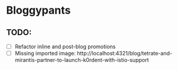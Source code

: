 # Bloggypants

## TODO:
- [ ] Refactor inline and post-blog promotions
- [ ] Missing imported image: http://localhost:4321/blog/tetrate-and-mirantis-partner-to-launch-k0rdent-with-istio-support
